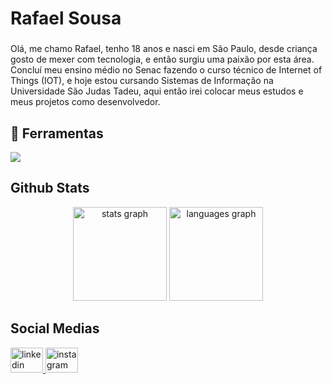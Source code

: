 <h1 align="left">Rafael Sousa</h1>

###

<p align="left">Olá, me chamo Rafael, tenho 18 anos e nasci em São Paulo, desde criança gosto de mexer com tecnologia, e então surgiu uma paixão por esta área. Concluí meu ensino médio no Senac fazendo o curso técnico de Internet of Things (IOT), e hoje estou cursando Sistemas de Informação na Universidade São Judas Tadeu, aqui então irei colocar meus estudos e meus projetos como desenvolvedor.</p>


## 🔧 Ferramentas

  <img src="https://skillicons.dev/icons?i=html,css,js,nodejs,ts,py,prisma,docker,git" />
  

## Github Stats

<div align="center">
  <img src="https://github-readme-stats.vercel.app/api?username=rafasousa1&hide_title=false&hide_rank=false&show_icons=true&include_all_commits=true&count_private=true&disable_animations=false&theme=dracula&locale=en&hide_border=false&order=1" height="150" alt="stats graph"  />
  <img src="https://github-readme-stats.vercel.app/api/top-langs?username=rafasousa1&locale=en&hide_title=false&layout=compact&card_width=320&langs_count=5&theme=dracula&hide_border=false&order=2" height="150" alt="languages graph"  />
</div>

<h2 align="left">Social Medias</h2>

<div align="left">
  <a href="https://www.linkedin.com/in/rafasousa1" target="_blank">
    <img src="https://raw.githubusercontent.com/maurodesouza/profile-readme-generator/master/src/assets/icons/social/linkedin/default.svg" width="52" height="40" alt="linkedin logo"  />
  </a>
  <a href="https://www.instagram.com/rafa_ssd" target="_blank">
    <img src="https://raw.githubusercontent.com/maurodesouza/profile-readme-generator/master/src/assets/icons/social/instagram/default.svg" width="52" height="40" alt="instagram logo"  />
  </a>
</div>

